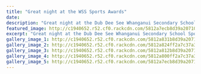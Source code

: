 ```yaml
---
title: "Great night at the WSS Sports Awards"
date: 
description: "Great night at the Dub Dee See Whanganui Secondary School Sports awards for WHS on Wednesday 26 October 2016..."
featured_image: http://c1940652.r52.cf0.rackcdn.com/5812a7ecb8d39a20710031d6/WHS-group-shot-of-winners.jpg
excerpt: "Great night at the Dub Dee See Whanganui Secondary School Sports awards for WHS on Wednesday 26 October 2016."
gallery_image_1: http://c1940652.r52.cf0.rackcdn.com/5812a831b8d39a20710031da/Jessica-Watkin-Senior-Sportswomen-of-the-year.jpg
gallery_image_2: http://c1940652.r52.cf0.rackcdn.com/5812a824ff2a7c37a30015e8/Bradley-McDowell-Junior-Sportsman-of-the-year.jpg
gallery_image_3: http://c1940652.r52.cf0.rackcdn.com/5812a812b8d39a20710031d8/Touch-Rugby-best-team.jpg
gallery_image_4: http://c1940652.r52.cf0.rackcdn.com/5812a800ff2a7c37a30015e6/Diana-Taha-Williams-Cribb-winner-Official-of-the-year.jpg
gallery_image_5: http://c1940652.r52.cf0.rackcdn.com/5812a7ecb8d39a20710031d6/WHS-group-shot-of-winners.jpg
---
```

